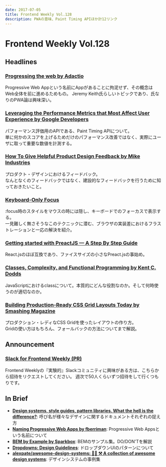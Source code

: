```yaml
---
date: 2017-07-05
title: Frontend Weekly Vol.128
description: PWAの意味、Paint Timing APIほか計12リンク
---
```


# Frontend Weekly Vol.128

## Headlines

### [Progressing the web by Adactio](https://adactio.com/journal/12461)

Progressive Web Appという名前にAppがあることに拘泥せず、その概念はWeb全体を前に進めるためもの。
Jeremy Keith氏らしいトピックであり、氏なりのPWA論は興味深い。

### [Leveraging the Performance Metrics that Most Affect User Experience by Google Developers](https://developers.google.com/web/updates/2017/06/user-centric-performance-metrics)

パフォーマンス評価用のAPIである、Paint Timing APIについて。  
単に何かのスコアを上げるためだけのパフォーマンス改善ではなく、実際にユーザに取って重要な数値を計測する。

### [How To Give Helpful Product Design Feedback by Mike Industries](https://mikeindustries.com/blog/archive/2017/06/how-to-give-helpful-product-design-feedback)

プロダクト・デザインにおけるフィードバック。  
なんとなくのフィードバックではなく、建設的なフィードバックを行うために知っておきたいこと。

### [Keyboard-Only Focus](http://kizu.ru/en/blog/keyboard-only-focus/)

:focus時のスタイルをマウスの時には隠し、キーボードでのフォーカスで表示する。  
一見難しく無さそうなこのテクニックに潜む、ブラウザの実装差におけるフラストレーションと一応の解決を紹介。

### [Getting started with PreactJS — A Step By Step Guide](https://blog.codeinfuse.com/getting-started-with-preactjs-a-step-by-step-guide-f3197f871753)

React.jsのほぼ互換であり、ファイスサイズの小さなPreact.jsの事始め。

### [Classes, Complexity, and Functional Programming by Kent C. Dodds](https://medium.com/@kentcdodds/classes-complexity-and-functional-programming-a8dd86903747)

JavaScriptにおけるclassについて。本質的にどんな役割なのか。そして何時使うのが適切なのか。

### [Building Production-Ready CSS Grid Layouts Today by Smashing Magazine](https://www.smashingmagazine.com/2017/06/building-production-ready-css-grid-layout/)

プロダクション・レディなCSS Gridを使ったレイアウトの作り方。  
Gridの使い方はもちろん、フォールバックの方法についてまで解説。

## Announcement

### [Slack for Frontend Weekly (PR)](https://studiomohawk.typeform.com/to/Kj8Gaj)

Frontend Weeklyの『実験的』Slackコミュニティに興味がある方は、こちらから招待をリクエストしてください。 週次で50人くらいずつ招待をして行くつもりです。

## In Brief

* [**Design systems, style guides, pattern libraries. What the hell is the difference?**](https://product-unicorn.com/design-systems-style-guides-all-those-libraries-what-the-hell-is-the-difference-4c2741193fdc): 呼び名が様々なデザインに関するドキュメントそれぞれの捉え方
* [**Naming Progressive Web Apps by fberriman**](https://fberriman.com/2017/06/26/naming-progressive-web-apps/): Progressive Web Appsという名前について
* [**BEM by Example by Sparkbox**](https://seesparkbox.com/foundry/bem_by_example): BEMのサンプル集。DO/DON'Tを解説
* [**Dropdowns: Design Guidelines**](https://www.nngroup.com/articles/drop-down-menus/): ドロップダウンUIのパターンについて
* [**alexpate/awesome-design-systems: 💅🏻 ⚒ A collection of awesome design systems**](https://github.com/alexpate/awesome-design-systems): デザインシステムの事例集
